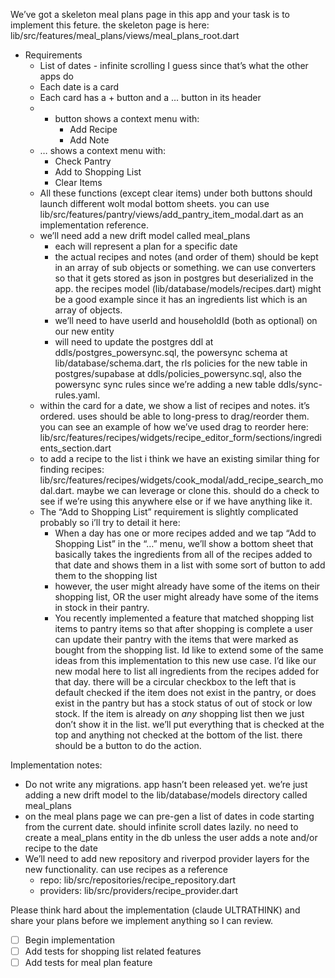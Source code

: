 We’ve got a skeleton meal plans page in this app and your task is to implement this feture. the skeleton page is here: lib/src/features/meal_plans/views/meal_plans_root.dart

- Requirements
    - List of dates - infinite scrolling I guess since that’s what the other apps do
    - Each date is a card
    - Each card has a + button and a … button in its header
    - + button shows a context menu with:
        - Add Recipe
        - Add Note
    - … shows a context menu with:
        - Check Pantry
        - Add to Shopping List
        - Clear Items
    - All these functions (except clear items) under both buttons should launch different wolt modal bottom sheets. you can use lib/src/features/pantry/views/add_pantry_item_modal.dart as an implementation reference.
    - we’ll need add a new drift model called meal_plans
        - each will represent a plan for a specific date
        - the actual recipes and notes (and order of them) should be kept in an array of sub objects or something. we can use converters so that it gets stored as json in postgres but deserialized in the app. the recipes model (lib/database/models/recipes.dart) might be a good example since it has an ingredients list which is an array of objects.
        - we’ll need to have userId and householdId (both as optional) on our new entity
        - will need to update the postgres ddl at ddls/postgres_powersync.sql, the powersync schema at lib/database/schema.dart, the rls policies for the new table in postgres/supabase at ddls/policies_powersync.sql, also the powersync sync rules since we’re adding a new table ddls/sync-rules.yaml.
    - within the card for a date, we show a list of recipes and notes. it’s ordered. uses should be able to long-press to drag/reorder them. you can see an example of how we’ve used drag to reorder here: lib/src/features/recipes/widgets/recipe_editor_form/sections/ingredients_section.dart
    - to add a recipe to the list i think we have an existing similar thing for finding recipes: lib/src/features/recipes/widgets/cook_modal/add_recipe_search_modal.dart. maybe we can leverage or clone this. should do a check to see if we’re using this anywhere else or if we have anything like it.
    - The “Add to Shopping List” requirement is slightly complicated probably so i’ll try to detail it here:
        - When a day has one or more recipes added and we tap “Add to Shopping List” in the “…” menu, we’ll show a bottom sheet that basically takes the ingredients from all of the recipes added to that date and shows them in a list with some sort of button to add them to the shopping list
        - however, the user might already have some of the items on their shopping list, OR the user might already have some of the items in stock in their pantry.
        - You recently implemented a feature that matched shopping list items to pantry items so that after shopping is complete a user can update their pantry with the items that were marked as bought from the shopping list. Id like to extend some of the same ideas from this implementation to this new use case. I’d like our new modal here to list all ingredients from the recipes added for that day. there will be a circular checkbox to the left that is default checked if the item does not exist in the pantry, or does exist in the pantry but has a stock status of out of stock or low stock. If the item is already on *any* shopping list then we just don’t show it in the list. we’ll put everything that is checked at the top and anything not checked at the bottom of the list. there should be a button to do the action.

Implementation notes:

- Do not write any migrations. app hasn’t been released yet. we’re just adding a new drift model to the lib/database/models directory called meal_plans
- on the meal plans page we can pre-gen a list of dates in code starting from the current date. should infinite scroll dates lazily. no need to create a meal_plans entity in the db unless the user adds a note and/or recipe to the date
- We’ll need to add new repository and riverpod provider layers for the new functionality. can use recipes as a reference
    - repo: lib/src/repositories/recipe_repository.dart
    - providers: lib/src/providers/recipe_provider.dart

Please think hard about the implementation (claude ULTRATHINK) and share your plans before we implement anything so I can review.

- [ ]  Begin implementation
- [ ]  Add tests for shopping list related features
- [ ]  Add tests for meal plan feature
